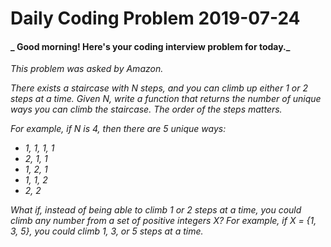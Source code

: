 # Daily Coding Problem 2019-07-24

####  _ Good morning! Here's your coding interview problem for today._

_This problem was asked by Amazon._

_There exists a staircase with N steps, and you can climb up either 1 or 2 steps at a time. Given N, write a function that returns the number of unique ways you can climb the staircase. The order of the steps matters._

_For example, if N is 4, then there are 5 unique ways:_

* _1, 1, 1, 1_
* _2, 1, 1_
* _1, 2, 1_
* _1, 1, 2_
* _2, 2_

_What if, instead of being able to climb 1 or 2 steps at a time, you could climb any number from a set of positive integers X? For example, if X = {1, 3, 5}, you could climb 1, 3, or 5 steps at a time._
